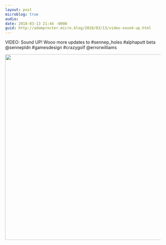 ```yaml
---
layout: post
microblog: true
audio: 
date: 2018-03-13 21:44 -0000
guid: http://adamprocter.micro.blog/2018/03/13/video-sound-up.html
---
```

VIDEO: Sound UP! Wooo more updates to #sennep_holes #alphaputt beta @sennepldn #gamesdesign #crazygolf @errorwilliams

<img src="http://discursive.adamprocter.co.uk/uploads/2018/2e69a6e2cc.jpg" width="600" height="600" />
